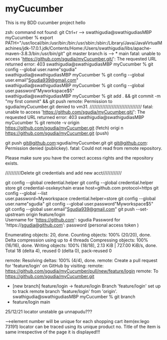 # myCucumber
This is my BDD cucumber project
hello 

zsh: command not found: git
Ctrl+r -->
swathigudia@swathigudiasMBP myCucumber % export PATH="/usr/local/bin:/usr/bin:/bin:/usr/sbin:/sbin:/Library/Java/JavaVirtualMachines/jdk-17.0.1.jdk/Contents/Home:/Users/swathigudia/libs/apache-maven-3.8.3/bin:/usr/bin/git"
git master branch is  --> * main
fatal: unable to access 'https://github.com/sgudia/myCucumber.git/': The requested URL returned error: 403
swathigudia@swathigudiasMBP myCucumber % git config --global user.name"sgudia"                    
swathigudia@swathigudiasMBP myCucumber % git config --global user.email"Sgudia939@gmail.com"      
swathigudia@swathigudiasMBP myCucumber % git config --global user.password"Myworkspace$5"         
swathigudia@swathigudiasMBP myCucumber % git add . && git commit -m "my first commit" && git push
remote: Permission to sgudia/myCucumber.git denied to vm31.
/////////////////////////////////
fatal: unable to access 'https://github.com/sgudia/myCucumber.git/': The requested URL returned error: 403
swathigudia@swathigudiasMBP myCucumber % git remote -v
origin  https://github.com/sgudia/myCucumber.git (fetch)
origi
n  https://github.com/sgudia/myCucumber.git (push)

git push git@github.com:sgudia/myCucumber.git    git
git@github.com: Permission denied (publickey).
fatal: Could not read from remote repository.

Please make sure you have the correct access rights
and the repository exists. 

//////////Delete git credentials and add new acct////////////

git config --global credential.helper
git config --global credential.helper store
git credential-osxkeychain erase
host=github.com
protocol=https
git config --global --list                               
user.password=Myworkspace
credential.helper=store
git config --global user.name"sgudia"
git config --global user.password"Myworkspace$5"         
git config --global user.email"Sgudia939@gmail.com"
git push --set-upstream origin feature/login      
Username for 'https://github.com': sgudia
Password for 'https://sgudia@github.com': password (personal access token )

Enumerating objects: 20, done.
Counting objects: 100% (20/20), done.
Delta compression using up to 4 threads
Compressing objects: 100% (16/16), done.
Writing objects: 100% (18/18), 2.13 KiB | 727.00 KiB/s, done.
Total 18 (delta 4), reused 0 (delta 0), pack-reused 0

remote: Resolving deltas: 100% (4/4), done.
remote: Create a pull request for 'feature/login' on GitHub by visiting:
remote:      https://github.com/sgudia/myCucumber/pull/new/feature/login
remote:
To https://github.com/sgudia/myCucumber.git
* [new branch]      feature/login -> feature/login
  Branch 'feature/login' set up to track remote branch 'feature/login' from 'origin'.
  swathigudia@swathigudiasMBP myCucumber % git branch
* feature/login
  main


25/12/21
locator unstable ga unnapudu???

-->element number will be unique for each shopping cart item(ex:lego 73191) locator can be traced using its unique product no.
Title of the item is same irrespective of the page it is displayed!!!



